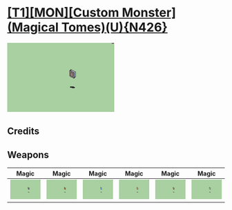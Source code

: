 # [\[T1\]\[MON\]\[Custom Monster\]\(Magical Tomes\)\(U\){N426}](./)

<img src="./6.%20Magic%20(Dark)/Magic_000.png" alt="[T1][MON][Custom Monster](Magical Tomes)(U){N426} standing" />

## Credits



## Weapons


|Magic |Magic |Magic |Magic |Magic |Magic |
|  :---: | :---: | :---: | :---: | :---: | :---: |
| <img alt="Magic animation" src="./6.%20Magic%20(Dark)/Magic.gif" /> | <img alt="Magic animation" src="./6.%20Magic%20(Fire)/Magic.gif" /> | <img alt="Magic animation" src="./6.%20Magic%20(Ice)/Magic.gif" /> | <img alt="Magic animation" src="./6.%20Magic%20(Light)/Magic.gif" /> | <img alt="Magic animation" src="./6.%20Magic%20(Thunder)/Magic.gif" /> | <img alt="Magic animation" src="./6.%20Magic%20(Wind)/Magic.gif" /> |
